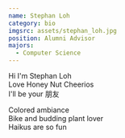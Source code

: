 ```yaml
---
name: Stephan Loh
category: bio
imgsrc: assets/stephan_loh.jpg
position: Alumni Advisor
majors:
  - Computer Science
---
```

Hi I'm Stephan Loh\
Love Honey Nut Cheerios\
I'll be your 朋友 

Colored ambiance\
Bike and budding plant lover\
Haikus are so fun